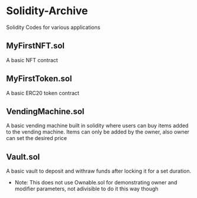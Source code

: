 # Solidity-Archive
Solidity Codes for various applications

## MyFirstNFT.sol
A basic NFT contract

## MyFirstToken.sol
A basic ERC20 token contract

## VendingMachine.sol
A basic vending machine built in solidity where users can buy items added to the vending machine. Items can only be added by the owner, also owner can set the desired price

## Vault.sol
A basic vault to deposit and withraw funds after locking it for a set duration.
- Note: This does not use Ownable.sol for demonstrating owner and modifier parameters, not adivisible to do it this way though
